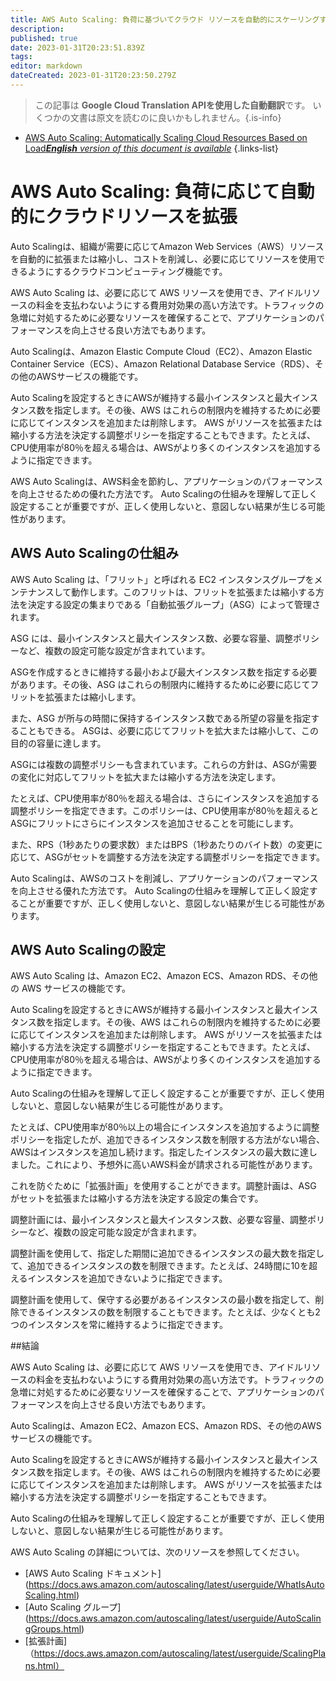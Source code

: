 ```yaml
---
title: AWS Auto Scaling: 負荷に基づいてクラウド リソースを自動的にスケーリングする
description: 
published: true
date: 2023-01-31T20:23:51.839Z
tags: 
editor: markdown
dateCreated: 2023-01-31T20:23:50.279Z
---
```


> この記事は **Google Cloud Translation APIを使用した自動翻訳**です。
いくつかの文書は原文を読むのに良いかもしれません。{.is-info}

- [AWS Auto Scaling: Automatically Scaling Cloud Resources Based on Load***English** version of this document is available*](/en/Knowledge-base/Cloud/aws-auto-scaling-automatically-scaling-cloud-resources-based-on-load)
{.links-list}


# AWS Auto Scaling: 負荷に応じて自動的にクラウドリソースを拡張

Auto Scalingは、組織が需要に応じてAmazon Web Services（AWS）リソースを自動的に拡張または縮小し、コストを削減し、必要に応じてリソースを使用できるようにするクラウドコンピューティング機能です。

AWS Auto Scaling は、必要に応じて AWS リソースを使用でき、アイドルリソースの料金を支払わないようにする費用対効果の高い方法です。トラフィックの急増に対処するために必要なリソースを確保することで、アプリケーションのパフォーマンスを向上させる良い方法でもあります。

Auto Scalingは、Amazon Elastic Compute Cloud（EC2）、Amazon Elastic Container Service（ECS）、Amazon Relational Database Service（RDS）、その他のAWSサービスの機能です。

Auto Scalingを設定するときにAWSが維持する最小インスタンスと最大インスタンス数を指定します。その後、AWS はこれらの制限内を維持するために必要に応じてインスタンスを追加または削除します。 AWS がリソースを拡張または縮小する方法を決定する調整ポリシーを指定することもできます。たとえば、CPU使用率が80％を超える場合は、AWSがより多くのインスタンスを追加するように指定できます。

AWS Auto Scalingは、AWS料金を節約し、アプリケーションのパフォーマンスを向上させるための優れた方法です。 Auto Scalingの仕組みを理解して正しく設定することが重要ですが、正しく使用しないと、意図しない結果が生じる可能性があります。

## AWS Auto Scalingの仕組み

AWS Auto Scaling は、「フリット」と呼ばれる EC2 インスタンスグループをメンテナンスして動作します。このフリットは、フリットを拡張または縮小する方法を決定する設定の集まりである「自動拡張グループ」（ASG）によって管理されます。

ASG には、最小インスタンスと最大インスタンス数、必要な容量、調整ポリシーなど、複数の設定可能な設定が含まれています。

ASGを作成するときに維持する最小および最大インスタンス数を指定する必要があります。その後、ASG はこれらの制限内に維持するために必要に応じてフリットを拡張または縮小します。

また、ASG が所与の時間に保持するインスタンス数である所望の容量を指定することもできる。 ASGは、必要に応じてフリットを拡大または縮小して、この目的の容量に達します。

ASGには複数の調整ポリシーも含まれています。これらの方針は、ASGが需要の変化に対応してフリットを拡大または縮小する方法を決定します。

たとえば、CPU使用率が80％を超える場合は、さらにインスタンスを追加する調整ポリシーを指定できます。このポリシーは、CPU使用率が80％を超えるとASGにフリットにさらにインスタンスを追加させることを可能にします。

また、RPS（1秒あたりの要求数）またはBPS（1秒あたりのバイト数）の変更に応じて、ASGがセットを調整する方法を決定する調整ポリシーを指定できます。

Auto Scalingは、AWSのコストを削減し、アプリケーションのパフォーマンスを向上させる優れた方法です。 Auto Scalingの仕組みを理解して正しく設定することが重要ですが、正しく使用しないと、意図しない結果が生じる可能性があります。

## AWS Auto Scalingの設定

AWS Auto Scaling は、Amazon EC2、Amazon ECS、Amazon RDS、その他の AWS サービスの機能です。

Auto Scalingを設定するときにAWSが維持する最小インスタンスと最大インスタンス数を指定します。その後、AWS はこれらの制限内を維持するために必要に応じてインスタンスを追加または削除します。 AWS がリソースを拡張または縮小する方法を決定する調整ポリシーを指定することもできます。たとえば、CPU使用率が80％を超える場合は、AWSがより多くのインスタンスを追加するように指定できます。

Auto Scalingの仕組みを理解して正しく設定することが重要ですが、正しく使用しないと、意図しない結果が生じる可能性があります。

たとえば、CPU使用率が80％以上の場合にインスタンスを追加するように調整ポリシーを指定したが、追加できるインスタンス数を制限する方法がない場合、AWSはインスタンスを追加し続けます。指定したインスタンスの最大数に達しました。これにより、予想外に高いAWS料金が請求される可能性があります。

これを防ぐために「拡張計画」を使用することができます。調整計画は、ASG がセットを拡張または縮小する方法を決定する設定の集合です。

調整計画には、最小インスタンスと最大インスタンス数、必要な容量、調整ポリシーなど、複数の設定可能な設定が含まれます。

調整計画を使用して、指定した期間に追加できるインスタンスの最大数を指定して、追加できるインスタンスの数を制限できます。たとえば、24時間に10を超えるインスタンスを追加できないように指定できます。

調整計画を使用して、保守する必要があるインスタンスの最小数を指定して、削除できるインスタンスの数を制限することもできます。たとえば、少なくとも2つのインスタンスを常に維持するように指定できます。

##結論

AWS Auto Scaling は、必要に応じて AWS リソースを使用でき、アイドルリソースの料金を支払わないようにする費用対効果の高い方法です。トラフィックの急増に対処するために必要なリソースを確保することで、アプリケーションのパフォーマンスを向上させる良い方法でもあります。

Auto Scalingは、Amazon EC2、Amazon ECS、Amazon RDS、その他のAWSサービスの機能です。

Auto Scalingを設定するときにAWSが維持する最小インスタンスと最大インスタンス数を指定します。その後、AWS はこれらの制限内を維持するために必要に応じてインスタンスを追加または削除します。 AWS がリソースを拡張または縮小する方法を決定する調整ポリシーを指定することもできます。

Auto Scalingの仕組みを理解して正しく設定することが重要ですが、正しく使用しないと、意図しない結果が生じる可能性があります。

AWS Auto Scaling の詳細については、次のリソースを参照してください。

- [AWS Auto Scaling ドキュメント] (https://docs.aws.amazon.com/autoscaling/latest/userguide/WhatIsAutoScaling.html)
- [Auto Scaling グループ] (https://docs.aws.amazon.com/autoscaling/latest/userguide/AutoScalingGroups.html)
- [拡張計画]（https://docs.aws.amazon.com/autoscaling/latest/userguide/ScalingPlans.html）